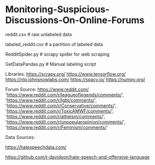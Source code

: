 # Monitoring-Suspicious-Discussions-On-Online-Forums

reddit.csv # raw unlabeled data

labeled_reddit.csv # a partition of labeled data

RedditSpider.py # scrapy spider for web scraping

GetDataPandas.py # Manual labeling script


Libraries:
https://scrapy.org/
https://www.tensorflow.org/
https://nlp.johnsnowlabs.com/
https://spacy.io/
https://numpy.org/

Forum Source:
https://www.reddit.com/
'https://www.reddit.com/r/leagueoflegends/comments/',
'https://www.reddit.com/r/lgbt/comments/',
'https://www.reddit.com/r/Conservative/comments/',
'https://www.reddit.com/r/ToxicAMWF/comments/',
'https://www.reddit.com/r/atheism/comments/',
'https://www.reddit.com/r/unpopularopinion/comments/',
'https://www.reddit.com/r/Feminism/comments/'


Data Sources:

https://hatespeechdata.com/


https://github.com/t-davidson/hate-speech-and-offensive-language
